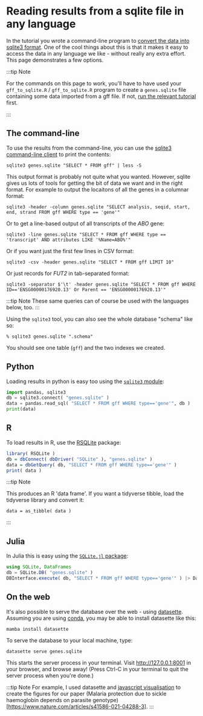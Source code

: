# Reading results from a sqlite file in any language

In the tutorial you wrote a command-line program to [convert the data into sqlite3
format](008_Converting_gff_to_sqlite.md).  One of the cool things about this is that it makes it easy to access the data
in any language we like - without really any extra effort.  This page demonstrates a few options. 

:::tip Note

For the commands on this page to work, you'll have to have used your `gff_to_sqlite.R` / `gff_to_sqlite.R` program to
create a `genes.sqlite` file containing some data imported from a gff file.  If not, [run the relevant
tutorial](../008_Converting_gff_to_sqlite.md) first.

:::

## The command-line

To use the results from the command-line, you can use the [sqlite3 command-line client](www.sqlite.org) to print
the contents:

```
sqlite3 genes.sqlite "SELECT * FROM gff" | less -S
```

This output format is probably not quite what you wanted. However, sqlite gives us lots of tools for getting the
bit of data we want and in the right format. For example to output the locaitons of all the genes in a columnar
format:

```
sqlite3 -header -column genes.sqlite "SELECT analysis, seqid, start, end, strand FROM gff WHERE type == 'gene'"
```

Or to get a line-based output of all transcripts of the *ABO* gene:
```
sqlite3 -line genes.sqlite "SELECT * FROM gff WHERE type == 'transcript' AND attributes LIKE '%Name=ABO%'"
```

Or if you want just the first few lines in CSV format:
```
sqlite3 -csv -header genes.sqlite "SELECT * FROM gff LIMIT 10"
```

Or just records for *FUT2* in tab-separated format:
```
sqlite3 -separator $'\t' -header genes.sqlite "SELECT * FROM gff WHERE ID=='ENSG00000176920.13' Or Parent == 'ENSG00000176920.13'"
```

:::tip Note
These same queries can of course be used with the languages below, too.
:::

Using the `sqlite3` tool, you can also see the whole database "schema" like so:
```
% sqlite3 genes.sqlite ".schema"
```
You should see one table (`gff`) and the two indexes we created.

## Python

Loading results in python is easy too using the [`sqlite3` module](https://docs.python.org/3/library/sqlite3.html):

```python
import pandas, sqlite3
db = sqlite3.connect( "genes.sqlite" )
data = pandas.read_sql( "SELECT * FROM gff WHERE type=='gene'", db )
print(data)
```

## R

To load results in R, use the [RSQLite](https://cran.r-project.org/web/packages/RSQLite/index.html) package:

```R
library( RSQLite )
db = dbConnect( dbDriver( "SQLite" ), "genes.sqlite" )
data = dbGetQuery( db, "SELECT * FROM gff WHERE type=='gene'" )
print( data )
```

:::tip Note

This produces an R 'data frame'.  If you want a tidyverse tibble, load the tidyverse library and convert it:
```
data = as_tibble( data )
```
:::

## Julia

In Julia this is easy using the [`SQLite.jl` package](https://github.com/JuliaDatabases/SQLite.jl):

```julia
using SQLite, DataFrames
db = SQLite.DB( "genes.sqlite" )
DBInterface.execute( db, "SELECT * FROM gff WHERE type=='gene'" ) |> DataFrame
```

## On the web

It's also possible to serve the database over the web - using [datasette](https://datasette.io).
Assuming you are using [conda](/prerequisites/CONDA.md), you may be able to install datasette like this:
```
mamba install datasette
```

To serve the database to your local machine, type:
```
datasette serve genes.sqlite
```

This starts the server process in your terminal. Visit <http://127.0.0.1:8001> in your browser, and browse away!
(Press Ctrl-C in your terminal to quit the server process when you're done.)

:::tip Note
For example, I used datasette and [javascript visualisation](/prerequisites/Other_languages/javascript.md) to create the
figures for our paper (Malaria protection due to sickle haemoglobin depends on parasite
genotype)[https://www.nature.com/articles/s41586-021-04288-3].
:::
